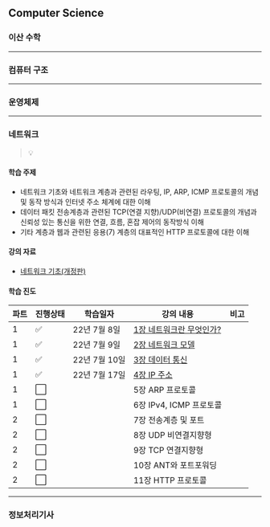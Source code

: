 ## Computer Science

### 이산 수학

---

### 컴퓨터 구조

---

### 운영체제

---

### 네트워크

> 💡

#### 학습 주제

* 네트워크 기초와 네트워크 계층과 관련된 라우팅, IP, ARP, ICMP 프로토콜의 개념 및 동작 방식과 인터넷 주소 체계에 대한 이해
* 데이터 패킷 전송계층과 관련된 TCP(연결 지향)/UDP(비연결) 프로토콜의 개념과 신뢰성 있는 통신을 위한 연결, 흐름, 혼잡 제어의 동작방식 이해
* 기타 계층과 웹과 관련된 응용(7) 계층의 대표적인 HTTP 프로토콜에 대한 이해

#### 강의 자료

* [네트워크 기초(개정판)](https://www.youtube.com/playlist?list=PL0d8NnikouEWcF1jJueLdjRIC4HsUlULi)

#### 학습 진도

| 파트  | 진행상태                 | 학습일자       | 강의 내용                                     | 비고  |
| --- | -------------------- | ---------- | ----------------------------------------- | --- |
| 1   | :white_check_mark:   | 22년 7월 8일  | [1장 네트워크란 무엇인가?](./네트워크/1장-네트워크란-무엇인가.md) |     |
| 1   | :white_check_mark:   | 22년 7월 9일  | [2장 네트워크 모델](./네트워크/2장-네트워크-모델.md)        |     |
| 1   | :white_check_mark:   | 22년 7월 10일 | [3장 데이터 통신](./네트워크/3장-데이터-통신.md)          |     |
| 1   | :white_check_mark:   | 22년 7월 17일 | [4장 IP 주소](./네트워크/4장-IP-주소.md)            |     |
| 1   | :white_large_square: |            | 5장 ARP 프로토콜                               |     |
| 1   | :white_large_square: |            | 6장 IPv4, ICMP 프로토콜                        |     |
| 2   | :white_large_square: |            | 7장 전송계층 및 포트                              |     |
| 2   | :white_large_square: |            | 8장 UDP 비연결지향형                             |     |
| 2   | :white_large_square: |            | 9장 TCP 연결지향형                              |     |
| 2   | :white_large_square: |            | 10장 ANT와 포트포워딩                            |     |
| 2   | :white_large_square: |            | 11장 HTTP 프로토콜                             |     |

---

### 정보처리기사
